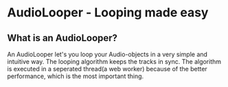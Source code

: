 # AudioLooper - Looping made easy

## What is an AudioLooper?

An AudioLooper let's you loop your Audio-objects in a very simple and intuitive way.
The looping algorithm keeps the tracks in sync. The algorithm is executed in a seperated thread(a web worker) because of the better performance, which is the most important thing.
